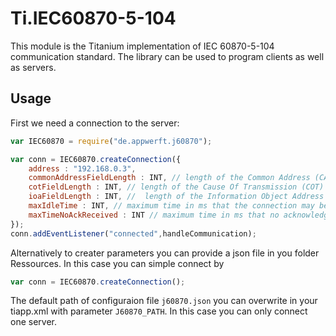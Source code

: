 Ti.IEC60870-5-104
=================

This module is the Titanium implementation of  IEC 60870-5-104 communication standard. The library can be used to program clients as well as servers. 

Usage
-----

First we need a connection to the server:

```javascript
var IEC60870 = require("de.appwerft.j60870");

var conn = IEC60870.createConnection({
	address : "192.168.0.3",
	commonAddressFieldLength : INT, // length of the Common Address (CA) field of the ASDU
	cotFieldLength : INT, // length of the Cause Of Transmission (COT) field of the ASDU
	ioaFieldLength : INT, //  length of the Information Object Address (IOA) field of the ASDU
	maxIdleTime : INT, // maximum time in ms that the connection may be idle before sending a test frame
	maxTimeNoAckReceived : INT // maximum time in ms that no acknowledgement has been received (for I-Frames or Test-Frames) before actively closing the connection. 
});
conn.addEventListener("connected",handleCommunication);

```
Alternatively to creater parameters you can provide a json file in you folder Ressources. In this case you can simple connect by
```javascript
var conn = IEC60870.createConnection();
```
The default path of configuraion file `j60870.json` you can overwrite  in your tiapp.xml with parameter `J60870_PATH`. In this case you can only connect one server.  